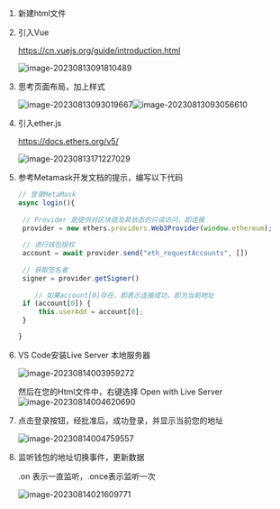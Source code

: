 1. 新建html文件

   

   

2. 引入Vue

   https://cn.vuejs.org/guide/introduction.html

   

   ![image-20230813091810489](C:\Users\Ruichao\AppData\Roaming\Typora\typora-user-images\image-20230813091810489.png)





3. 思考页面布局，加上样式

   ![image-20230813093019667](C:\Users\Ruichao\AppData\Roaming\Typora\typora-user-images\image-20230813093019667.png)![image-20230813093056610](C:\Users\Ruichao\AppData\Roaming\Typora\typora-user-images\image-20230813093056610.png)

 



4. 引入ether.js

   https://docs.ethers.org/v5/
   
   ![image-20230813171227029](C:\Users\Ruichao\AppData\Roaming\Typora\typora-user-images\image-20230813171227029.png)





5. 参考Metamask开发文档的提示，编写以下代码

   ```js
   // 登录MetaMask
   async login(){
       
   	// Provider 是提供对区块链及其状态的只读访问，即连接
   	provider = new ethers.providers.Web3Provider(window.ethereum);
       
   	// 进行钱包授权
   	account = await provider.send("eth_requestAccounts", [])
       
   	// 获取签名者
   	signer = provider.getSigner()
   	
       // 如果account[0]存在，即表示连接成功，即为当前地址
   	if (account[0]) {
   		this.userAdd = account[0];
   	}
   
   }
   ```





6. VS Code安装Live Server 本地服务器

   ![image-20230814003959272](C:\Users\Ruichao\AppData\Roaming\Typora\typora-user-images\image-20230814003959272.png)

   然后在您的Html文件中，右键选择 Open with Live Server![image-20230814004620690](C:\Users\Ruichao\AppData\Roaming\Typora\typora-user-images\image-20230814004620690.png)





7. 点击登录按钮，经批准后，成功登录，并显示当前您的地址

   ![image-20230814004759557](C:\Users\Ruichao\AppData\Roaming\Typora\typora-user-images\image-20230814004759557.png)







8. 监听钱包的地址切换事件，更新数据

   .on 表示一直监听，.once表示监听一次

   ![image-20230814021609771](C:\Users\Ruichao\AppData\Roaming\Typora\typora-user-images\image-20230814021609771.png)

   

